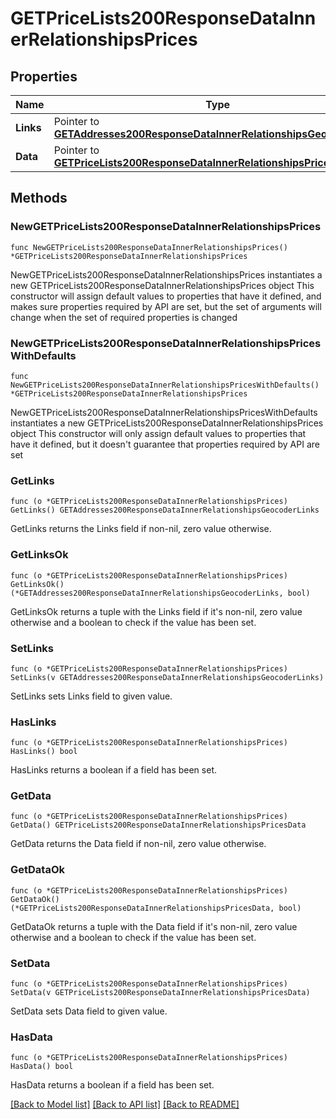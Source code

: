 # GETPriceLists200ResponseDataInnerRelationshipsPrices

## Properties

Name | Type | Description | Notes
------------ | ------------- | ------------- | -------------
**Links** | Pointer to [**GETAddresses200ResponseDataInnerRelationshipsGeocoderLinks**](GETAddresses200ResponseDataInnerRelationshipsGeocoderLinks.md) |  | [optional] 
**Data** | Pointer to [**GETPriceLists200ResponseDataInnerRelationshipsPricesData**](GETPriceLists200ResponseDataInnerRelationshipsPricesData.md) |  | [optional] 

## Methods

### NewGETPriceLists200ResponseDataInnerRelationshipsPrices

`func NewGETPriceLists200ResponseDataInnerRelationshipsPrices() *GETPriceLists200ResponseDataInnerRelationshipsPrices`

NewGETPriceLists200ResponseDataInnerRelationshipsPrices instantiates a new GETPriceLists200ResponseDataInnerRelationshipsPrices object
This constructor will assign default values to properties that have it defined,
and makes sure properties required by API are set, but the set of arguments
will change when the set of required properties is changed

### NewGETPriceLists200ResponseDataInnerRelationshipsPricesWithDefaults

`func NewGETPriceLists200ResponseDataInnerRelationshipsPricesWithDefaults() *GETPriceLists200ResponseDataInnerRelationshipsPrices`

NewGETPriceLists200ResponseDataInnerRelationshipsPricesWithDefaults instantiates a new GETPriceLists200ResponseDataInnerRelationshipsPrices object
This constructor will only assign default values to properties that have it defined,
but it doesn't guarantee that properties required by API are set

### GetLinks

`func (o *GETPriceLists200ResponseDataInnerRelationshipsPrices) GetLinks() GETAddresses200ResponseDataInnerRelationshipsGeocoderLinks`

GetLinks returns the Links field if non-nil, zero value otherwise.

### GetLinksOk

`func (o *GETPriceLists200ResponseDataInnerRelationshipsPrices) GetLinksOk() (*GETAddresses200ResponseDataInnerRelationshipsGeocoderLinks, bool)`

GetLinksOk returns a tuple with the Links field if it's non-nil, zero value otherwise
and a boolean to check if the value has been set.

### SetLinks

`func (o *GETPriceLists200ResponseDataInnerRelationshipsPrices) SetLinks(v GETAddresses200ResponseDataInnerRelationshipsGeocoderLinks)`

SetLinks sets Links field to given value.

### HasLinks

`func (o *GETPriceLists200ResponseDataInnerRelationshipsPrices) HasLinks() bool`

HasLinks returns a boolean if a field has been set.

### GetData

`func (o *GETPriceLists200ResponseDataInnerRelationshipsPrices) GetData() GETPriceLists200ResponseDataInnerRelationshipsPricesData`

GetData returns the Data field if non-nil, zero value otherwise.

### GetDataOk

`func (o *GETPriceLists200ResponseDataInnerRelationshipsPrices) GetDataOk() (*GETPriceLists200ResponseDataInnerRelationshipsPricesData, bool)`

GetDataOk returns a tuple with the Data field if it's non-nil, zero value otherwise
and a boolean to check if the value has been set.

### SetData

`func (o *GETPriceLists200ResponseDataInnerRelationshipsPrices) SetData(v GETPriceLists200ResponseDataInnerRelationshipsPricesData)`

SetData sets Data field to given value.

### HasData

`func (o *GETPriceLists200ResponseDataInnerRelationshipsPrices) HasData() bool`

HasData returns a boolean if a field has been set.


[[Back to Model list]](../README.md#documentation-for-models) [[Back to API list]](../README.md#documentation-for-api-endpoints) [[Back to README]](../README.md)


